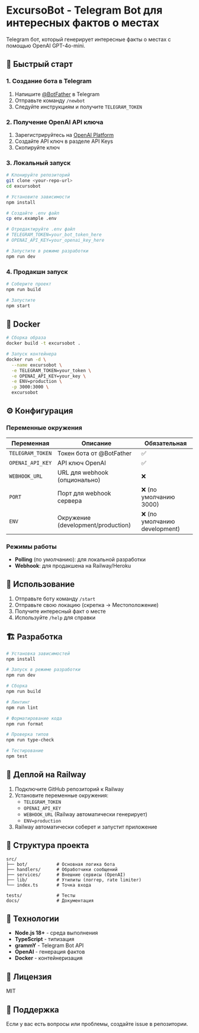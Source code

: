 # ExcursoBot - Telegram Bot для интересных фактов о местах

Telegram бот, который генерирует интересные факты о местах с помощью OpenAI GPT-4o-mini.

## 🚀 Быстрый старт

### 1. Создание бота в Telegram
1. Напишите [@BotFather](https://t.me/botfather) в Telegram
2. Отправьте команду `/newbot`
3. Следуйте инструкциям и получите `TELEGRAM_TOKEN`

### 2. Получение OpenAI API ключа
1. Зарегистрируйтесь на [OpenAI Platform](https://platform.openai.com/)
2. Создайте API ключ в разделе API Keys
3. Скопируйте ключ

### 3. Локальный запуск

```bash
# Клонируйте репозиторий
git clone <your-repo-url>
cd excursobot

# Установите зависимости
npm install

# Создайте .env файл
cp env.example .env

# Отредактируйте .env файл
# TELEGRAM_TOKEN=your_bot_token_here
# OPENAI_API_KEY=your_openai_key_here

# Запустите в режиме разработки
npm run dev
```

### 4. Продакшн запуск

```bash
# Соберите проект
npm run build

# Запустите
npm start
```

## 🐳 Docker

```bash
# Сборка образа
docker build -t excursobot .

# Запуск контейнера
docker run -d \
  --name excursobot \
  -e TELEGRAM_TOKEN=your_token \
  -e OPENAI_API_KEY=your_key \
  -e ENV=production \
  -p 3000:3000 \
  excursobot
```

## ⚙️ Конфигурация

### Переменные окружения

| Переменная | Описание | Обязательная |
|------------|----------|--------------|
| `TELEGRAM_TOKEN` | Токен бота от @BotFather | ✅ |
| `OPENAI_API_KEY` | API ключ OpenAI | ✅ |
| `WEBHOOK_URL` | URL для webhook (опционально) | ❌ |
| `PORT` | Порт для webhook сервера | ❌ (по умолчанию 3000) |
| `ENV` | Окружение (development/production) | ❌ (по умолчанию development) |

### Режимы работы

- **Polling** (по умолчанию): для локальной разработки
- **Webhook**: для продакшена на Railway/Heroku

## 📱 Использование

1. Отправьте боту команду `/start`
2. Отправьте свою локацию (скрепка → Местоположение)
3. Получите интересный факт о месте
4. Используйте `/help` для справки

## 🏗️ Разработка

```bash
# Установка зависимостей
npm install

# Запуск в режиме разработки
npm run dev

# Сборка
npm run build

# Линтинг
npm run lint

# Форматирование кода
npm run format

# Проверка типов
npm run type-check

# Тестирование
npm test
```

## 🚀 Деплой на Railway

1. Подключите GitHub репозиторий к Railway
2. Установите переменные окружения:
   - `TELEGRAM_TOKEN`
   - `OPENAI_API_KEY`
   - `WEBHOOK_URL` (Railway автоматически генерирует)
   - `ENV=production`
3. Railway автоматически соберет и запустит приложение

## 📁 Структура проекта

```
src/
├── bot/           # Основная логика бота
├── handlers/      # Обработчики сообщений
├── services/      # Внешние сервисы (OpenAI)
├── lib/           # Утилиты (логгер, rate limiter)
└── index.ts       # Точка входа

tests/             # Тесты
docs/              # Документация
```

## 🔧 Технологии

- **Node.js 18+** - среда выполнения
- **TypeScript** - типизация
- **grammY** - Telegram Bot API
- **OpenAI** - генерация фактов
- **Docker** - контейнеризация

## 📝 Лицензия

MIT

## 🤝 Поддержка

Если у вас есть вопросы или проблемы, создайте issue в репозитории.
